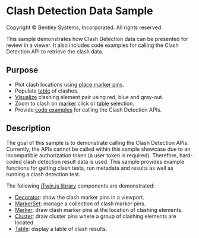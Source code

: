 # Clash Detection Data Sample

Copyright © Bentley Systems, Incorporated. All rights reserved.

This sample demonstrates how Clash Detection data can be presented for review in a viewer. It also includes code examples for calling the Clash Detection API to retrieve the clash data.


## Purpose

- Plot clash locations using [place marker pins](./ClashMarkers.ts).
- Populate [table](./ClashTable.tsx) of clashes.
- [Visualize](./EmphasizeElements.tsx) clashing element pair using red, blue and gray-out.
- Zoom to clash on [marker](./ClashMarkers.ts) click or [table](./ClashTable.tsx) selection.
- Provide [code examples](./ClashDetectionApis.ts) for calling the Clash Detection APIs.

## Description

The goal of this sample is to demonstrate calling the Clash Detection APIs. Currently, the APIs cannot be called within this sample showcase due to an incompatible authorization token (a user token is required). Therefore, hard-coded clash detection result data is used. This sample provides example functions for getting clash tests, run metadata and results as well as running a clash detection test. 

The following [iTwin.js library](https://www.itwinjs.org/reference/) components are demonstrated:

- [Decorator](https://www.itwinjs.org/reference/imodeljs-frontend/views/decorator/): show the clash marker pins in a viewport.
- [MarkerSet](https://www.itwinjs.org/reference/imodeljs-frontend/views/markerset/): manage a collection of clash marker pins.
- [Marker](https://www.itwinjs.org/reference/imodeljs-frontend/views/marker/): draw clash marker pins at the location of clashing elements.
- [Cluster](https://www.itwinjs.org/reference/imodeljs-frontend/views/cluster/): draw cluster pins where a group of clashing elements are located.
- [Table](https://www.itwinjs.org/reference/ui-components/table/): display a table of clash results.
